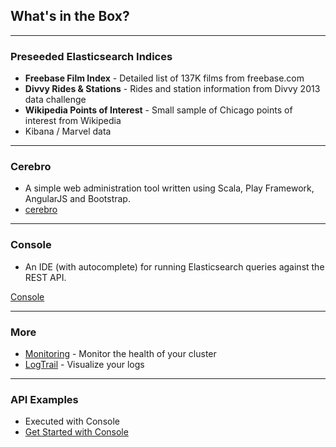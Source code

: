## What's in the Box?

---

### Preseeded Elasticsearch Indices

* **Freebase Film Index** - Detailed list of 137K films from freebase.com
* **Divvy Rides & Stations** - Rides and station information from Divvy 2013 data challenge
* **Wikipedia Points of Interest** - Small sample of Chicago points of interest from Wikipedia
* Kibana / Marvel data

---

### Cerebro

* A simple web administration tool written using Scala, Play Framework, AngularJS and Bootstrap.
* [cerebro](cerebro://)

---

### Console

* An IDE (with autocomplete) for running Elasticsearch queries against the REST API.

[Console](console://indexing.sense)

---

### More

* [Monitoring](kibana://app/monitoring) - Monitor the health of your cluster
* [LogTrail](kibana://app/logtrail) - Visualize your logs

---

### API Examples

* Executed with Console
* [Get Started with Console](console://getting-started.sense#L2)
